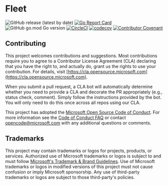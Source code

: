 # Fleet

![GitHub release (latest by date)](https://img.shields.io/github/v/release/Azure/fleet)
[![Go Report Card](https://goreportcard.com/badge/Azure/fleet)](https://goreportcard.com/report/Azure/fleet)
![GitHub go.mod Go version](https://img.shields.io/github/go-mod/go-version/Azure/fleet)
[![CircleCI](https://circleci.com/gh/virtual-kubelet/azure-aci.svg?style=svg)](https://circleci.com/gh/virtual-kubelet/azure-aci)
[![codecov](https://codecov.io/gh/Azure/fleet/branch/master/graph/badge.svg)](https://codecov.io/gh/Azure/fleet)
[![Contributor Covenant](https://img.shields.io/badge/Contributor%20Covenant-v2.0%20adopted-ff69b4.svg)](https://github.com/Azure/fleet/blob/main/CODE_OF_CONDUCT.md)

## Contributing

This project welcomes contributions and suggestions.  Most contributions require you to agree to a
Contributor License Agreement (CLA) declaring that you have the right to, and actually do, grant us
the rights to use your contribution. For details, visit [https://cla.opensource.microsoft.com](https://cla.opensource.microsoft.com).

When you submit a pull request, a CLA bot will automatically determine whether you need to provide
a CLA and decorate the PR appropriately (e.g., status check, comment). Simply follow the instructions
provided by the bot. You will only need to do this once across all repos using our CLA.

This project has adopted the [Microsoft Open Source Code of Conduct](https://opensource.microsoft.com/codeofconduct/).
For more information see the [Code of Conduct FAQ](https://opensource.microsoft.com/codeofconduct/faq/) or
contact [opencode@microsoft.com](mailto:opencode@microsoft.com) with any additional questions or comments.

## Trademarks

This project may contain trademarks or logos for projects, products, or services. Authorized use of Microsoft
trademarks or logos is subject to and must follow
[Microsoft's Trademark & Brand Guidelines](https://www.microsoft.com/en-us/legal/intellectualproperty/trademarks/usage/general).
Use of Microsoft trademarks or logos in modified versions of this project must not cause confusion or imply Microsoft sponsorship.
Any use of third-party trademarks or logos are subject to those third-party's policies.
